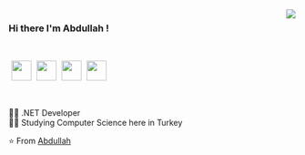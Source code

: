 <img align='right' src="https://github-readme-stats.vercel.app/api?username=AbdullahOztuurkk&show_icons=true">

### Hi there I'm Abdullah !
<br>

<a href="abdullahoztrk.com" target="_blank"><img height="35" style="margin-left :5px" src="https://cdn0.iconfinder.com/data/icons/website-design-4/468/World_map_with_pointer_icon-256.png"></a>
<a href="https://www.instagram.com/abdullah_oztuurkk/?hl=tr" target="_blank"><img height="35" style="margin-left :5px" src="https://www.vectorlogo.zone/logos/instagram/instagram-icon.svg"></a>
<a href="mailto:oabdullahozturk@yandex.com.tr" target="_blank"><img height="35" style="margin-left :5px" src="https://www.vectorlogo.zone/logos/gmail/gmail-icon.svg"></a>
<a href="https://www.linkedin.com/in/abdullah-ozturk/" target="_blank"><img height="35" style="margin-left :5px" src="https://www.vectorlogo.zone/logos/linkedin/linkedin-icon.svg"></a>

<br>

👨‍💻 .NET Developer  
👨‍🎓 Studying Computer Science here in Turkey  

⭐️ From [Abdullah](https://github.com/AbdullahOztuurkk)
